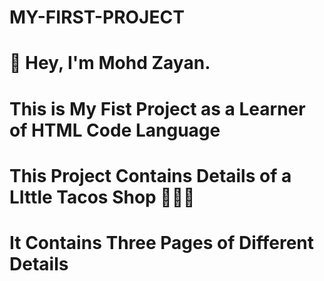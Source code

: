 # MY-FIRST-PROJECT
#
# 👋 Hey, I'm Mohd Zayan.
# This is My Fist Project as a Learner of HTML Code Language
# This Project Contains Details of a LIttle Tacos Shop 🌮🌮🌮
# It Contains Three Pages of Different Details 

